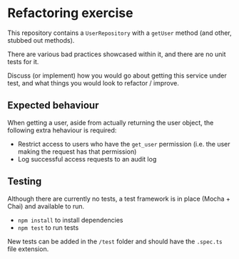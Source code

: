 # Refactoring exercise

This repository contains a `UserRepository` with a `getUser` method (and other, stubbed out methods).

There are various bad practices showcased within it, and there are no unit tests for it.

Discuss (or implement) how you would go about getting this service under test, and what things you would look to refactor / improve.

## Expected behaviour

When getting a user, aside from actually returning the user object, the following extra hehaviour is required:

* Restrict access to users who have the `get_user` permission (i.e. the user making the request has that permission)
* Log successful access requests to an audit log

## Testing

Although there are currently no tests, a test framework is in place (Mocha + Chai) and available to run.

* `npm install` to install dependencies
* `npm test` to run tests

New tests can be added in the `/test` folder and should have the `.spec.ts` file extension.
